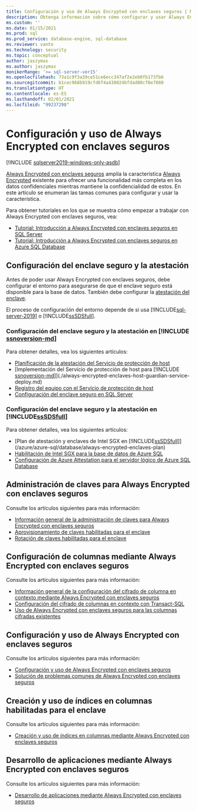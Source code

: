 ```yaml
---
title: Configuración y uso de Always Encrypted con enclaves seguros | Microsoft Docs
description: Obtenga información sobre cómo configurar y usar Always Encrypted con enclaves seguros en SQL Server y Azure SQL Database, lo que permite una funcionalidad más completa con respecto a los datos confidenciales.
ms.custom: ''
ms.date: 01/15/2021
ms.prod: sql
ms.prod_service: database-engine, sql-database
ms.reviewer: vanto
ms.technology: security
ms.topic: conceptual
author: jaszymas
ms.author: jaszymas
monikerRange: '>= sql-server-ver15'
ms.openlocfilehash: 73a1c9f3a39ce51ce6ecc347af2e2eb0fb173fb6
ms.sourcegitcommit: b1cec968b919cfd6f4a438024bfdad00cf8e7080
ms.translationtype: HT
ms.contentlocale: es-ES
ms.lasthandoff: 02/01/2021
ms.locfileid: "99237298"
---
```

# <a name="configure-and-use-always-encrypted-with-secure-enclaves"></a>Configuración y uso de Always Encrypted con enclaves seguros 

[!INCLUDE [sqlserver2019-windows-only-asdb](../../../includes/applies-to-version/sqlserver2019-windows-only-asdb.md)]

[Always Encrypted con enclaves seguros](always-encrypted-enclaves.md) amplía la característica [Always Encrypted](always-encrypted-database-engine.md) existente para ofrecer una funcionalidad más completa en los datos confidenciales mientras mantiene la confidencialidad de estos. En este artículo se enumeran las tareas comunes para configurar y usar la característica.

Para obtener tutoriales en los que se muestra cómo empezar a trabajar con Always Encrypted con enclaves seguros, vea:

- [Tutorial: Introducción a Always Encrypted con enclaves seguros en SQL Server](../tutorial-getting-started-with-always-encrypted-enclaves.md)
- [Tutorial: Introducción a Always Encrypted con enclaves seguros en Azure SQL Database](/azure/azure-sql/database/always-encrypted-enclaves-getting-started)

## <a name="set-up-the-secure-enclave-and-attestation"></a>Configuración del enclave seguro y la atestación

Antes de poder usar Always Encrypted con enclaves seguros, debe configurar el entorno para asegurarse de que el enclave seguro está disponible para la base de datos. También debe configurar la [atestación del enclave](always-encrypted-enclaves.md#secure-enclave-attestation). 

El proceso de configuración del entorno depende de si usa [!INCLUDE[sql-server-2019](../../../includes/sssql19-md.md)] o [!INCLUDE[ssSDSfull](../../../includes/sssdsfull-md.md)].

### <a name="set-up-the-secure-enclave-and-attestation-in-ssnoversion-md"></a>Configuración del enclave seguro y la atestación en [!INCLUDE [ssnoversion-md](../../../includes/ssnoversion-md.md)]

Para obtener detalles, vea los siguientes artículos:
- [Planificación de la atestación del Servicio de protección de host](./always-encrypted-enclaves-host-guardian-service-plan.md)
- [Implementación del Servicio de protección de host para [!INCLUDE [ssnoversion-md](../../../includes/ssnoversion-md.md)]](./always-encrypted-enclaves-host-guardian-service-deploy.md)
- [Registro del equipo con el Servicio de protección de host](./always-encrypted-enclaves-host-guardian-service-register.md)
- [Configuración del enclave seguro en SQL Server](always-encrypted-enclaves-configure-enclave-type.md)

### <a name="set-up-the-secure-enclave-and-attestation-in-sssdsfull"></a>Configuración del enclave seguro y la atestación en [!INCLUDE[ssSDSfull](../../../includes/sssdsfull-md.md)]

Para obtener detalles, vea los siguientes artículos:
- [Plan de atestación y enclaves de Intel SGX en [!INCLUDE[ssSDSfull](../../../includes/sssdsfull-md.md)]](/azure/azure-sql/database/always-encrypted-enclaves-plan)
- [Habilitación de Intel SGX para la base de datos de Azure SQL](/azure/azure-sql/database/always-encrypted-enclaves-enable-sgx)
- [Configuración de Azure Attestation para el servidor lógico de Azure SQL Database](/azure/azure-sql/database/always-encrypted-enclaves-configure-attestation)

## <a name="manage-keys-for-always-encrypted-with-secure-enclaves"></a>Administración de claves para Always Encrypted con enclaves seguros
Consulte los artículos siguientes para más información:
- [Información general de la administración de claves para Always Encrypted con enclaves seguros](always-encrypted-enclaves-manage-keys.md)
- [Aprovisionamiento de claves habilitadas para el enclave](always-encrypted-enclaves-provision-keys.md)
- [Rotación de claves habilitadas para el enclave](always-encrypted-enclaves-rotate-keys.md)

## <a name="configure-columns-with-always-encrypted-with-secure-enclaves"></a>Configuración de columnas mediante Always Encrypted con enclaves seguros
Consulte los artículos siguientes para más información:
- [Información general de la configuración del cifrado de columna en contexto mediante Always Encrypted con enclaves seguros](always-encrypted-enclaves-configure-encryption.md)
- [Configuración del cifrado de columnas en contexto con Transact-SQL](always-encrypted-enclaves-configure-encryption-tsql.md)
- [Uso de Always Encrypted con enclaves seguros para las columnas cifradas existentes](always-encrypted-enclaves-enable-for-encrypted-columns.md)

## <a name="run-transact-sql-statements-using-secure-enclaves"></a>Configuración y uso de Always Encrypted con enclaves seguros
Consulte los artículos siguientes para más información:
- [Configuración y uso de Always Encrypted con enclaves seguros](always-encrypted-enclaves-query-columns.md)
- [Solución de problemas comunes de Always Encrypted con enclaves seguros](always-encrypted-enclaves-troubleshooting.md)

## <a name="create-and-use-indexes-on-enclave-enabled-columns"></a>Creación y uso de índices en columnas habilitadas para el enclave
Consulte los artículos siguientes para más información:
- [Creación y uso de índices en columnas mediante Always Encrypted con enclaves seguros](always-encrypted-enclaves-create-use-indexes.md)
  
## <a name="develop-applications-using-always-encrypted-with-secure-enclaves"></a>Desarrollo de aplicaciones mediante Always Encrypted con enclaves seguros
Consulte los artículos siguientes para más información:
- [Desarrollo de aplicaciones mediante Always Encrypted con enclaves seguros](always-encrypted-enclaves-client-development.md)

